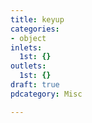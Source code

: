 ```yaml
---
title: keyup
categories:
- object
inlets:
  1st: {}
outlets:
  1st: {}
draft: true
pdcategory: Misc

---
```


